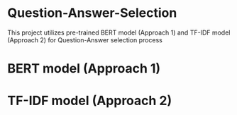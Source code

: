 # Question-Answer-Selection
This project utilizes pre-trained BERT model (Approach 1) and TF-IDF model (Approach 2) for Question-Answer selection process

# BERT model (Approach 1)
# TF-IDF model (Approach 2)
